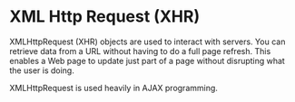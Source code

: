 # XML Http Request (XHR)
 
 XMLHttpRequest (XHR) objects are used to interact with servers. You can retrieve data from a URL without having to do a full page refresh. This enables a Web page to update just part of a page without disrupting what the user is doing.

XMLHttpRequest is used heavily in AJAX programming.